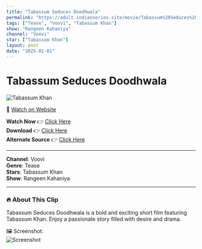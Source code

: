 ```yaml
---
title: "Tabassum Seduces Doodhwala"
permalink: "https://adult.indianseries.site/movie/Tabassum%20Seduces%20Doodhwala"
tags: ["Tease", "Voovi", "Tabassum Khan"]
show: "Rangeen Kahaniya"
channel: "Voovi"
star: ["Tabassum Khan"]
layout: post
date: "2025-01-01"
---
```


# Tabassum Seduces Doodhwala

![Tabassum Khan](https://shorts.desisins.com/wp-content/uploads/2024/10/Tabasum-seduces-doodhwala-Rangeen-Kahaniya-Voovi-DesiSins.com_.jpg)

🔗 [Watch on Website](https://adult.indianseries.site/movie/Tabassum%20Seduces%20Doodhwala)

**Watch Now** 👉 [Click Here](https://adult.indianseries.site/movie/Tabassum%20Seduces%20Doodhwala)  
**Download** 👉 [Click Here](https://adult.indianseries.site/movie/Tabassum%20Seduces%20Doodhwala)  
**Alternate Source** 👉 [Click Here](https://adult.indianseries.site/movie/Tabassum%20Seduces%20Doodhwala)

---

**Channel**: Voovi  
**Genre**: Tease  
**Stars**: Tabassum Khan  
**Show**: Rangeen Kahaniya

---

### 🔥 About This Clip

Tabassum Seduces Doodhwala is a bold and exciting short film featuring Tabassum Khan. Enjoy a passionate story filled with desire and drama.
 
🖼️ Screenshot:  
![Screenshot](https://shorts.desisins.com/wp-content/uploads/2024/10/Tabasum-seduces-doodhwala-Rangeen-Kahaniya-Voovi-DesiSins.com_.jpg)
